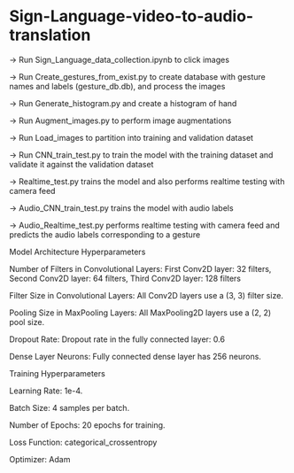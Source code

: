 # Sign-Language-video-to-audio-translation

-> Run Sign_Language_data_collection.ipynb to click images  

-> Run Create_gestures_from_exist.py to create database with gesture names and labels (gesture_db.db), and process the images

-> Run Generate_histogram.py and create a histogram of hand

-> Run Augment_images.py to perform image augmentations

-> Run Load_images to partition into training and validation dataset

-> Run CNN_train_test.py to train the model with the training dataset and validate it against the validation dataset

-> Realtime_test.py trains the model and also performs realtime testing with camera feed

-> Audio_CNN_train_test.py trains the model with audio labels

-> Audio_Realtime_test.py performs realtime testing with camera feed and predicts the audio labels corresponding to a gesture


Model Architecture Hyperparameters

  Number of Filters in Convolutional Layers:  First Conv2D layer: 32 filters,  Second Conv2D layer: 64 filters,  Third Conv2D layer: 128 filters
  
  Filter Size in Convolutional Layers:  All Conv2D layers use a (3, 3) filter size.
  
  Pooling Size in MaxPooling Layers:  All MaxPooling2D layers use a (2, 2) pool size.
  
  Dropout Rate:  Dropout rate in the fully connected layer: 0.6
  
  Dense Layer Neurons:  Fully connected dense layer has 256 neurons.


Training Hyperparameters

  Learning Rate:  1e-4.
  
  Batch Size:  4 samples per batch.
  
  Number of Epochs:  20 epochs for training.
  
  Loss Function:  categorical_crossentropy
  
  Optimizer:  Adam

